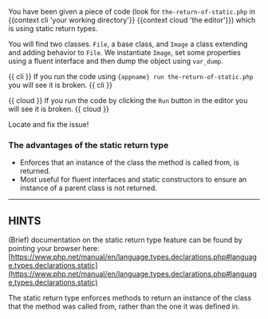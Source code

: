 You have been given a piece of code (look for `the-return-of-static.php` in {{context cli 'your working directory'}} {{context cloud 'the editor'}}) which is using static return types.

You will find two classes. `File`, a base class, and `Image` a class extending and adding behavior to `File`. We instantiate `Image`, set some properties using a fluent interface and then dump the object using `var_dump`.

{{ cli }}
If you run the code using `{appname} run the-return-of-static.php` you will see it is broken.
{{ cli }}

{{ cloud }}
If you run the code by clicking the `Run` button in the editor you will see it is broken.
{{ cloud }}

Locate and fix the issue!

### The advantages of the static return type

* Enforces that an instance of the class the method is called from, is returned. 
* Most useful for fluent interfaces and static constructors to ensure an instance of a parent class is not returned.

----------------------------------------------------------------------
## HINTS

(Brief) documentation on the static return type feature can be found by pointing your browser here:
[https://www.php.net/manual/en/language.types.declarations.php#language.types.declarations.static](https://www.php.net/manual/en/language.types.declarations.php#language.types.declarations.static)

The static return type enforces methods to return an instance of the class that the method was called from, rather than the one it was defined in.

